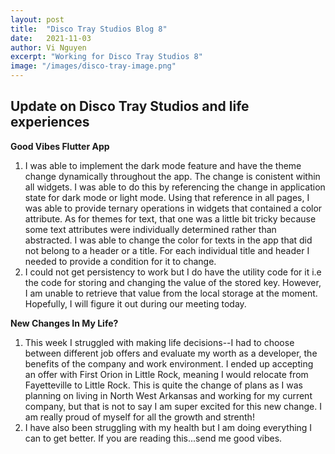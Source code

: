 ```yaml
---
layout: post
title:  "Disco Tray Studios Blog 8"
date:   2021-11-03
author: Vi Nguyen
excerpt: "Working for Disco Tray Studios 8"
image: "/images/disco-tray-image.png"
---
```

## Update on Disco Tray Studios and life experiences

**Good Vibes Flutter App**
  1. I was able to implement the dark mode feature and have the theme change dynamically throughout the app. The change is conistent within all widgets. I was able to do this by referencing the change in application state for dark mode or light mode. Using that reference in all pages, I was able to provide ternary operations in widgets that contained a color attribute. As for themes for text, that one was a little bit tricky because some text attributes were individually determined rather than abstracted. I was able to change the color for texts in the app that did not belong to a header or a title. For each individual title and header I needed to provide a condition for it to change.
  2. I could not get persistency to work but I do have the utility code for it i.e the code for storing and changing the value of the stored key. However, I am unable to retrieve that value from the local storage at the moment. Hopefully, I will figure it out during our meeting today. 

**New Changes In My Life?**
  1. This week I struggled with making life decisions--I had to choose between different job offers and evaluate my worth as a developer, the benefits of the company and work environment. I ended up accepting an offer with First Orion in Little Rock, meaning I would relocate from Fayetteville to Little Rock. This is quite the change of plans as I was planning on living in North West Arkansas and working for my current company, but that is not to say I am super excited for this new change. I am really proud of myself for all the growth and strenth!
  2. I have also been struggling with my health but I am doing everything I can to get better. If you are reading this...send me good vibes.
